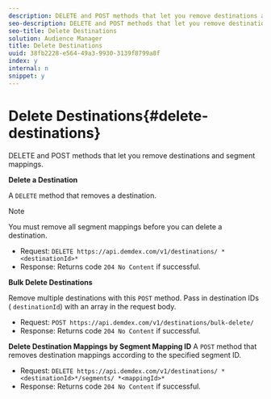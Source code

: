 ```yaml
---
description: DELETE and POST methods that let you remove destinations and segment mappings.
seo-description: DELETE and POST methods that let you remove destinations and segment mappings.
seo-title: Delete Destinations
solution: Audience Manager
title: Delete Destinations
uuid: 38fb2228-e564-49a3-9930-3139f8799a8f
index: y
internal: n
snippet: y
---
```


# Delete Destinations{#delete-destinations}

DELETE and POST methods that let you remove destinations and segment mappings.

<!-- 

r_delete_destinations_all.xml

 -->

**Delete a Destination**

A `DELETE` method that removes a destination. 

>[!NOTE]
>
>You must remove all segment mappings before you can delete a destination.

* Request: `DELETE https://api.demdex.com/v1/destinations/ *<destinationId>*` 
* Response: Returns code `204 No Content` if successful.

**Bulk Delete Destinations**

Remove multiple destinations with this `POST` method. Pass in destination IDs ( `destinationId`) with an array in the request body.

* Request: `POST https://api.demdex.com/v1/destinations/bulk-delete/` 
* Response: Returns code `204 No Content` if successful.

**Delete Destination Mappings by Segment Mapping ID** 
A `POST` method that removes destination mappings according to the specified segment ID.

* Request: `DELETE https://api.demdex.com/v1/destinations/ *<destinationId>*/segments/ *<mappingId>*` 
* Response: Returns code `204 No Content` if successful.

